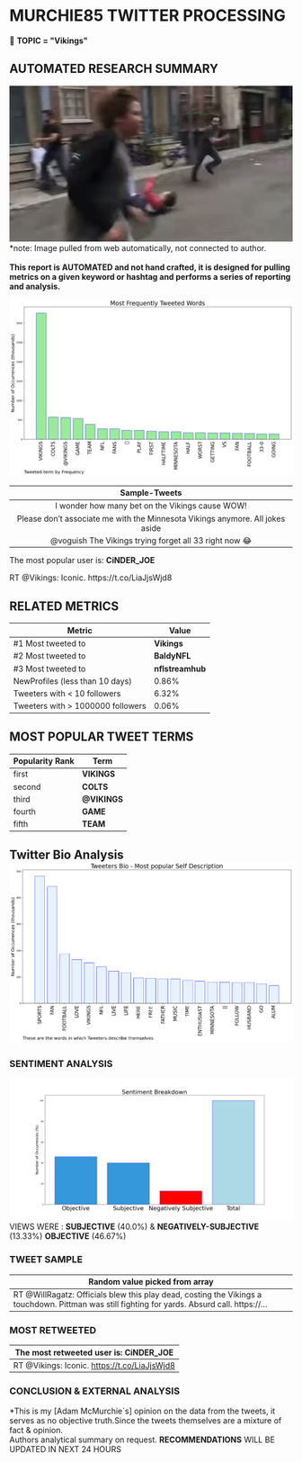 # MURCHIE85 TWITTER PROCESSING 
&#x1F34E; **TOPIC = "Vikings"**

## AUTOMATED RESEARCH SUMMARY

![image](assets/2022-12-17hashtagImage.png)*note: Image pulled from web automatically, not connected to author.
<br></br>
<b> This report is AUTOMATED and not hand crafted, it is designed for pulling metrics on a given keyword or hashtag and performs a series of reporting and analysis.</b>



![image](assets/2022-12-17TWEETS.png)



|                **Sample-Tweets**        |
| :-------------: |
| I wonder how many bet on the Vikings cause WOW! |
| Please don’t  associate me with the Minnesota Vikings anymore. All jokes aside |
| @voguish The Vikings trying forget all 33 right now 😂 |

The most popular user is: **CiNDER_JOE**
<div class="alert alert-block alert-danger"> RT @Vikings: Iconic. https://t.co/LiaJjsWjd8</div>

## RELATED METRICS<br>
| Metric | Value |
| ------------- | ------------- |
| #1 Most tweeted to  | **Vikings** |
| #2 Most tweeted to  | **BaldyNFL** |
| #3 Most tweeted to  | **nflstreamhub** |
| NewProfiles (less than 10 days) | 0.86%  |
| Tweeters with < 10 followers  | 6.32%|
| Tweeters with > 1000000 followers  | 0.06%  |



## MOST POPULAR TWEET TERMS 


| Popularity Rank  | Term |
| ------------- | ------------- |
| first  | **VIKINGS**  |
| second  | **COLTS**  |
| third  | **@VIKINGS** |
| fourth  | **GAME**  |
| fifth  | **TEAM**  |


## Twitter Bio Analysis![image](assets/2022-12-17BIO.png)
### SENTIMENT ANALYSIS
![image](assets/2022-12-17sentiment.png)
VIEWS WERE : **SUBJECTIVE**  (40.0%) & **NEGATIVELY-SUBJECTIVE** (13.33%) **OBJECTIVE** (46.67%)

### TWEET SAMPLE 
| Random value picked from array |
| ------------- |
|RT @WillRagatz: Officials blew this play dead, costing the Vikings a touchdown. Pittman was still fighting for yards. Absurd call. https://… |

### MOST RETWEETED 

| The most retweeted user is: **CiNDER_JOE**  |
| ------------- |
| RT @Vikings: Iconic. https://t.co/LiaJjsWjd8 |

### CONCLUSION & EXTERNAL ANALYSIS

*This is my [Adam McMurchie`s] opinion on the data from the tweets, it serves as no objective truth.Since the tweets themselves are a mixture of fact & opinion.<br>
Authors analytical summary on request.
**RECOMMENDATIONS** WILL BE UPDATED IN NEXT  24 HOURS <br>